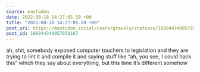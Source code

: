 ```yaml
---
source: mastodon
date: 2022-08-18 14:27:05.59 +00
title: "2022-08-18 14:27:05.59 +00"
post_uri: https://mastodon.social/users/gravely/statuses/108844340057958167
post_id: 108844340057958167
---
```

ah, shit, somebody exposed computer touchers to legislation and they are trying to lint it and compile it and saying stuff like “ah, you see, I could hack this” which they say about everything, but this time it’s different somehow


